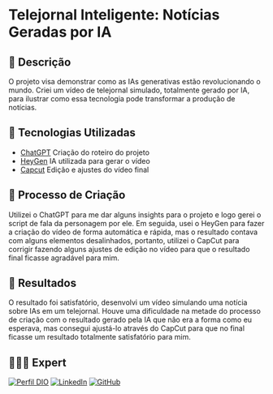 # Telejornal Inteligente: Notícias Geradas por IA 

## 📒 Descrição

O projeto visa demonstrar como as IAs generativas estão revolucionando o mundo. Criei um vídeo de telejornal simulado, totalmente gerado por IA, para ilustrar como essa tecnologia pode transformar a produção de notícias.

## 🤖 Tecnologias Utilizadas

- [ChatGPT](https://chat.openai.com/) Criação do roteiro do projeto
- [HeyGen](https://app.heygen.com/) IA utilizada para gerar o vídeo
- [Capcut](https://www.capcut.com/pt-br/) Edição e ajustes do vídeo final

## 🧐 Processo de Criação

Utilizei o ChatGPT para me dar alguns insights para o projeto e logo gerei o script de fala da personagem por ele. Em seguida, usei o HeyGen para fazer a criação do vídeo de forma automática e rápida, mas o resultado contava com alguns elementos desalinhados, portanto, utilizei o CapCut para corrigir fazendo alguns ajustes de edição no vídeo para que o resultado final ficasse agradável para mim. 

## 🚀 Resultados

O resultado foi satisfatório, desenvolvi um vídeo simulando uma notícia sobre IAs em um telejornal. Houve uma dificuldade na metade do processo de criação com o resultado gerado pela IA que não era a forma como eu esperava, mas consegui ajustá-lo através do CapCut para que no final ficasse um resultado totalmente satisfatório para mim. 

## 👩🏻‍💻 Expert

[![Perfil DIO](https://img.shields.io/badge/-Meu%20Perfil%20na%20DIO-0077B5?style=for-the-badge&logo=gitbook&logoColor=white)](https://www.dio.me/users/gabrielladiassilveira2224)
[![LinkedIn](https://img.shields.io/badge/linkedin-%230077B5.svg?style=for-the-badge&logo=linkedin&logoColor=white)](https://www.linkedin.com/in/gabriella-s-17599823b/)
[![GitHub](https://img.shields.io/badge/GitHub-0077B5?style=for-the-badge&logo=github&logoColor=white)](https://github.com/gabriellaasilveira)
<br />

